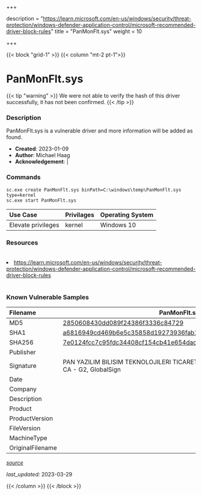 +++

description = "https://learn.microsoft.com/en-us/windows/security/threat-protection/windows-defender-application-control/microsoft-recommended-driver-block-rules"
title = "PanMonFlt.sys"
weight = 10

+++


{{< block "grid-1" >}}
{{< column "mt-2 pt-1">}}


# PanMonFlt.sys 


{{< tip "warning" >}}
We were not able to verify the hash of this driver successfully, it has not been confirmed.
{{< /tip >}}


### Description

PanMonFlt.sys is a vulnerable driver and more information will be added as found.

- **Created**: 2023-01-09
- **Author**: Michael Haag
- **Acknowledgement**:  | [](https://twitter.com/)

### Commands

```
sc.exe create PanMonFlt.sys binPath=C:\windows\temp\PanMonFlt.sys type=kernel
sc.exe start PanMonFlt.sys
```

| Use Case | Privilages | Operating System | 
|:---- | ---- | ---- |
| Elevate privileges | kernel | Windows 10 |

### Resources
<br>
<li><a href=" https://learn.microsoft.com/en-us/windows/security/threat-protection/windows-defender-application-control/microsoft-recommended-driver-block-rules"> https://learn.microsoft.com/en-us/windows/security/threat-protection/windows-defender-application-control/microsoft-recommended-driver-block-rules</a></li>
<br>

### Known Vulnerable Samples

| Filename | PanMonFlt.sys |
|:---- | ---- | 
| MD5 | <a href="https://www.virustotal.com/gui/file/2850608430dd089f24386f3336c84729">2850608430dd089f24386f3336c84729</a> |
| SHA1 | <a href="https://www.virustotal.com/gui/file/a6816949cd469b6e5c35858d19273936fab1bef6">a6816949cd469b6e5c35858d19273936fab1bef6</a> |
| SHA256 | <a href="https://www.virustotal.com/gui/file/7e0124fcc7c95fdc34408cf154cb41e654dade8b898c71ad587b2090b1da30d7">7e0124fcc7c95fdc34408cf154cb41e654dade8b898c71ad587b2090b1da30d7</a> |
| Publisher |  |
| Signature | PAN YAZILIM BILISIM TEKNOLOJILERI TICARET LTD. STI., GlobalSign CodeSigning CA - G2, GlobalSign   |
| Date |  |
| Company |  |
| Description |  |
| Product |  |
| ProductVersion |  |
| FileVersion |  |
| MachineType |  |
| OriginalFilename |  |



[*source*](https://github.com/magicsword-io/LOLDrivers/tree/main/yaml/panmonflt.sys.yml)

*last_updated:* 2023-03-29








{{< /column >}}
{{< /block >}}

